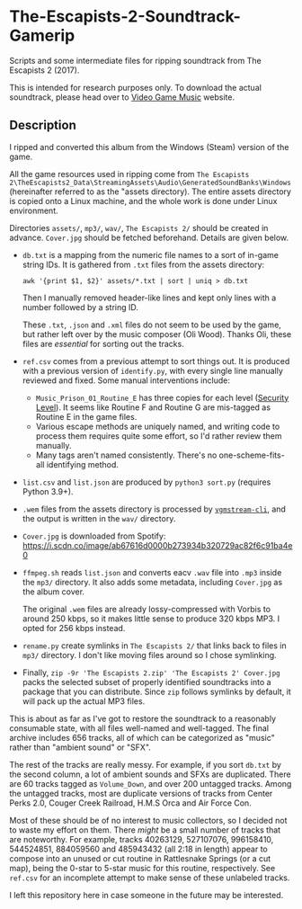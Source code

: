 # The-Escapists-2-Soundtrack-Gamerip

Scripts and some intermediate files for ripping soundtrack from The Escapists 2 (2017).

This is intended for research purposes only. To download the actual soundtrack, please head over to [Video Game Music](https://downloads.khinsider.com/game-soundtracks/album/the-escapists-2-gamerip) website.

## Description

I ripped and converted this album from the Windows (Steam) version of the game.

All the game resources used in ripping come from `The Escapists 2\TheEscapists2_Data\StreamingAssets\Audio\GeneratedSoundBanks\Windows` (hereinafter referred to as the "assets directory). The entire assets directory is copied onto a Linux machine, and the whole work is done under Linux environment.

Directories `assets/`, `mp3/`, `wav/`, `The Escapists 2/` should be created in advance. `Cover.jpg` should be fetched beforehand. Details are given below.

-   `db.txt` is a mapping from the numeric file names to a sort of in-game string IDs. It is gathered from `.txt` files from the assets directory:

    ```shell
    awk '{print $1, $2}' assets/*.txt | sort | uniq > db.txt
    ```

    Then I manually removed header-like lines and kept only lines with a number followed by a string ID.

    These `.txt`, `.json` and `.xml` files do not seem to be used by the game, but rather left over by the music composer (Oli Wood). Thanks Oli, these files are *essential* for sorting out the tracks.

-   `ref.csv` comes from a previous attempt to sort things out. It is produced with a previous version of `identify.py`, with every single line manually reviewed and fixed. Some manual interventions include:

    -   `Music_Prison_01_Routine_E` has three copies for each level ([Security Level](https://theescapists.fandom.com/wiki/Security_Level)). It seems like Routine F and Routine G are mis-tagged as Routine E in the game files.
    -   Various escape methods are uniquely named, and writing code to process them requires quite some effort, so I'd rather review them manually.
    -   Many tags aren't named consistently. There's no one-scheme-fits-all identifying method.

-   `list.csv` and `list.json` are produced by `python3 sort.py` (requires Python 3.9+).
-   `.wem` files from the assets directory is processed by [`vgmstream-cli`](https://github.com/vgmstream/vgmstream), and the output is written in the `wav/` directory.
-   `Cover.jpg` is downloaded from Spotify: <https://i.scdn.co/image/ab67616d0000b273934b320729ac82f6c91ba4e0>
-   `ffmpeg.sh` reads `list.json` and converts eacv `.wav` file into `.mp3` inside the `mp3/` directory. It also adds some metadata, including `Cover.jpg` as the album cover.

    The original `.wem` files are already lossy-compressed with Vorbis to around 250 kbps, so it makes little sense to produce 320 kbps MP3. I opted for 256 kbps instead.

-   `rename.py` create symlinks in `The Escapists 2/` that links back to files in `mp3/` directory. I don't like moving files around so I chose symlinking.
-   Finally, `zip -9r 'The Escapists 2.zip' 'The Escapists 2' Cover.jpg` packs the selected subset of properly identified soundtracks into a package that you can distribute. Since `zip` follows symlinks by default, it will pack up the actual MP3 files.

This is about as far as I've got to restore the soundtrack to a reasonably consumable state, with all files well-named and well-tagged. The final archive includes 656 tracks, all of which can be categorized as "music" rather than "ambient sound" or "SFX".

The rest of the tracks are really messy. For example, if you sort `db.txt` by the second column, a lot of ambient sounds and SFXs are duplicated. There are 60 tracks tagged as `Volume_Down`, and over 200 untagged tracks. Among the untagged tracks, most are duplicate versions of tracks from Center Perks 2.0, Couger Creek Railroad, H.M.S Orca and Air Force Con.

Most of these should be of no interest to music collectors, so I decided not to waste my effort on them. There *might* be a small number of tracks that are noteworthy. For example, tracks 40263129, 527107076, 996158410, 544524851, 884059560 and 485943432 (all 2:18 in length) appear to compose into an unused or cut routine in Rattlesnake Springs (or a cut map), being the 0-star to 5-star music for this routine, respectively. See `ref.csv` for an incomplete attempt to make sense of these unlabeled tracks.

I left this repository here in case someone in the future may be interested.
